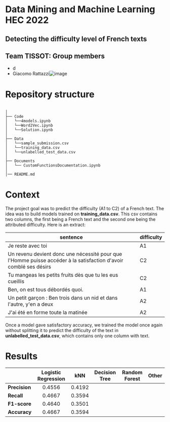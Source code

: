 # Data Mining and Machine Learning HEC 2022
## Detecting the difficulty level of French texts


## Team TISSOT: Group members
* d
* Giacomo Rattazzi![image](https://user-images.githubusercontent.com/114418718/209024610-4db06e2e-9ae8-4e44-8f69-cdf9f93c89be.png)


# Repository structure 
```

│
├── Code
│   └──4models.ipynb
│   └──Word2Vec.ipynb
│   └──Solution.ipynb
│
├── Data
│   └──sample_submission.csv
│   └──training_data.csv
│   └──unlabelled_test_data.csv 
│ 
├── Documents
│   └── CustomFunctionsDocumentation.ipynb
│ 
│── README.md
```

# Context 

The project goal was to predict the difficulty (A1 to C2) of a French text. The idea was to build models trained on **training_data.csv**. This csv contains two columns, the first being a French text and the second one being the attributed difficulty. Here is an extract:

| sentence  | difficulty |
| ------------- | ------------- |
| Je reste avec toi |  A1 |
| Un revenu devient donc une nécessité pour que l'Homme puisse accéder à la satisfaction d'avoir comblé ses désirs |  C2 |
| Tu mangeas les petits fruits dès que tu les eus cueillis | C2 | 
| Ben, on est tous débordés quoi. |  A1 | 
| Un petit garçon : Ben trois dans un nid et dans l'autre, y'en a deux | A2 | 
| J'ai été en forme toute la matinée | A2  | 

Once a model gave satisfactory accuracy, we trained the model once again without splitting it to predict the difficulty of the text in **unlabelled_test_data.csv**, which contains only one column with text. 





# Results
| | Logistic Regression  | kNN | Decision Tree | Random Forest | Other |
| ------------- | :-------------: | :-------------: | :-------------: | :-------------: | :-------------: | 
| **Precision** | 0.4556 | 0.4192 | | |
| **Recall**    | 0.4667 | 0.3594 | | |
| **F1-score**  | 0.4640 | 0.3501 | | 
| **Accuracy**  | 0.4667 | 0.3594 | | |








